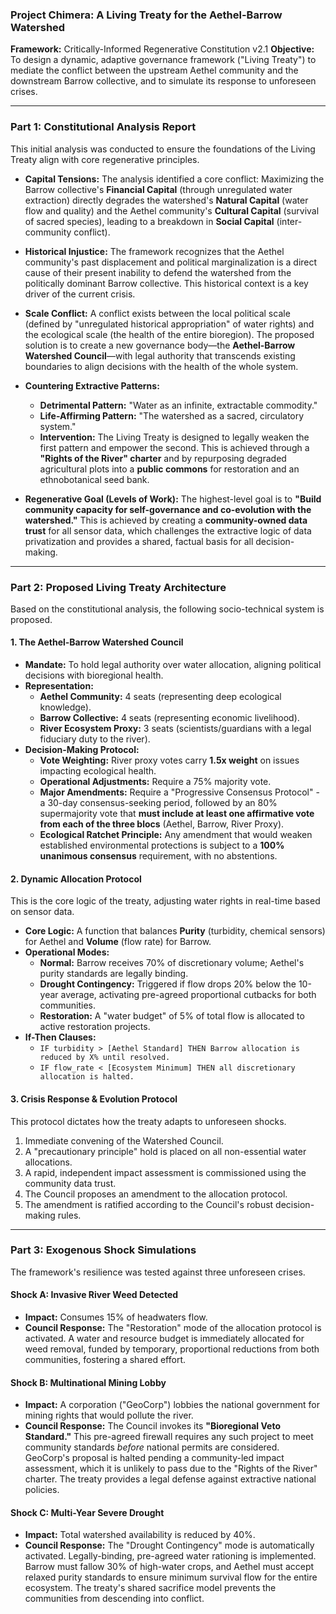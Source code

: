 
### **Project Chimera: A Living Treaty for the Aethel-Barrow Watershed**

**Framework:** Critically-Informed Regenerative Constitution v2.1
**Objective:** To design a dynamic, adaptive governance framework ("Living Treaty") to mediate the conflict between the upstream Aethel community and the downstream Barrow collective, and to simulate its response to unforeseen crises.

---

### **Part 1: Constitutional Analysis Report**

This initial analysis was conducted to ensure the foundations of the Living Treaty align with core regenerative principles.

* **Capital Tensions:** The analysis identified a core conflict: Maximizing the Barrow collective's **Financial Capital** (through unregulated water extraction) directly degrades the watershed's **Natural Capital** (water flow and quality) and the Aethel community's **Cultural Capital** (survival of sacred species), leading to a breakdown in **Social Capital** (inter-community conflict).
* **Historical Injustice:** The framework recognizes that the Aethel community's past displacement and political marginalization is a direct cause of their present inability to defend the watershed from the politically dominant Barrow collective. This historical context is a key driver of the current crisis.
* **Scale Conflict:** A conflict exists between the local political scale (defined by "unregulated historical appropriation" of water rights) and the ecological scale (the health of the entire bioregion). The proposed solution is to create a new governance body—the **Aethel-Barrow Watershed Council**—with legal authority that transcends existing boundaries to align decisions with the health of the whole system.
* **Countering Extractive Patterns:**

  * **Detrimental Pattern:** "Water as an infinite, extractable commodity."
  * **Life-Affirming Pattern:** "The watershed as a sacred, circulatory system."
  * **Intervention:** The Living Treaty is designed to legally weaken the first pattern and empower the second. This is achieved through a **"Rights of the River" charter** and by repurposing degraded agricultural plots into a **public commons** for restoration and an ethnobotanical seed bank.
* **Regenerative Goal (Levels of Work):** The highest-level goal is to **"Build community capacity for self-governance and co-evolution with the watershed."** This is achieved by creating a **community-owned data trust** for all sensor data, which challenges the extractive logic of data privatization and provides a shared, factual basis for all decision-making.

---

### **Part 2: Proposed Living Treaty Architecture**

Based on the constitutional analysis, the following socio-technical system is proposed.

#### **1. The Aethel-Barrow Watershed Council**

* **Mandate:** To hold legal authority over water allocation, aligning political decisions with bioregional health.
* **Representation:**
  * **Aethel Community:** 4 seats (representing deep ecological knowledge).
  * **Barrow Collective:** 4 seats (representing economic livelihood).
  * **River Ecosystem Proxy:** 3 seats (scientists/guardians with a legal fiduciary duty to the river).
* **Decision-Making Protocol:**
  * **Vote Weighting:** River proxy votes carry **1.5x weight** on issues impacting ecological health.
  * **Operational Adjustments:** Require a 75% majority vote.
  * **Major Amendments:** Require a "Progressive Consensus Protocol" - a 30-day consensus-seeking period, followed by an 80% supermajority vote that **must include at least one affirmative vote from each of the three blocs** (Aethel, Barrow, River Proxy).
  * **Ecological Ratchet Principle:** Any amendment that would weaken established environmental protections is subject to a **100% unanimous consensus** requirement, with no abstentions.

#### **2. Dynamic Allocation Protocol**

This is the core logic of the treaty, adjusting water rights in real-time based on sensor data.

* **Core Logic:** A function that balances **Purity** (turbidity, chemical sensors) for Aethel and **Volume** (flow rate) for Barrow.
* **Operational Modes:**
  * **Normal:** Barrow receives 70% of discretionary volume; Aethel's purity standards are legally binding.
  * **Drought Contingency:** Triggered if flow drops 20% below the 10-year average, activating pre-agreed proportional cutbacks for both communities.
  * **Restoration:** A "water budget" of 5% of total flow is allocated to active restoration projects.
* **If-Then Clauses:**
  * `IF turbidity > [Aethel Standard] THEN Barrow allocation is reduced by X% until resolved.`
  * `IF flow_rate < [Ecosystem Minimum] THEN all discretionary allocation is halted.`

#### **3. Crisis Response & Evolution Protocol**

This protocol dictates how the treaty adapts to unforeseen shocks.

1. Immediate convening of the Watershed Council.
2. A "precautionary principle" hold is placed on all non-essential water allocations.
3. A rapid, independent impact assessment is commissioned using the community data trust.
4. The Council proposes an amendment to the allocation protocol.
5. The amendment is ratified according to the Council's robust decision-making rules.

---

### **Part 3: Exogenous Shock Simulations**

The framework's resilience was tested against three unforeseen crises.

#### **Shock A: Invasive River Weed Detected**

* **Impact:** Consumes 15% of headwaters flow.
* **Council Response:** The "Restoration" mode of the allocation protocol is activated. A water and resource budget is immediately allocated for weed removal, funded by temporary, proportional reductions from both communities, fostering a shared effort.

#### **Shock B: Multinational Mining Lobby**

* **Impact:** A corporation ("GeoCorp") lobbies the national government for mining rights that would pollute the river.
* **Council Response:** The Council invokes its **"Bioregional Veto Standard."** This pre-agreed firewall requires any such project to meet community standards *before* national permits are considered. GeoCorp's proposal is halted pending a community-led impact assessment, which it is unlikely to pass due to the "Rights of the River" charter. The treaty provides a legal defense against extractive national policies.

#### **Shock C: Multi-Year Severe Drought**

* **Impact:** Total watershed availability is reduced by 40%.
* **Council Response:** The "Drought Contingency" mode is automatically activated. Legally-binding, pre-agreed water rationing is implemented. Barrow must fallow 30% of high-water crops, and Aethel must accept relaxed purity standards to ensure minimum survival flow for the entire ecosystem. The treaty's shared sacrifice model prevents the communities from descending into conflict.
